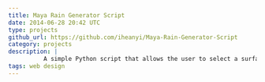 ```yaml
---
title: Maya Rain Generator Script
date: 2014-06-28 20:42 UTC
type: projects
github_url: https://github.com/iheanyi/Maya-Rain-Generator-Script
category: projects
description: |
          A simple Python script that allows the user to select a surface and automatically create a rain surface, whose raindrops will collide with the selected surface. Users can tweak the surfaces parameters using the GUI or after the surface is created as necessary.
tags: web design
---
```

